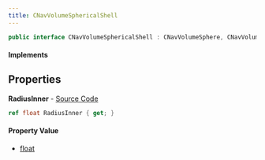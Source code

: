 ```yaml
---
title: CNavVolumeSphericalShell
---
```


```csharp
public interface CNavVolumeSphericalShell : CNavVolumeSphere, CNavVolume, ISchemaClass<CNavVolume>, ISchemaClass<CNavVolumeSphere>, ISchemaClass<CNavVolumeSphericalShell>, ISchemaField, ISchemaClass, INativeHandle
```

#### Implements

## Properties

**RadiusInner** - [Source Code](https://github.com/swiftly-solution/swiftlys2/blob/master/managed/src/SwiftlyS2.Generated/Schemas/Interfaces/CNavVolumeSphericalShell.cs#L16)

```csharp
ref float RadiusInner { get; }
```

#### Property Value

- [float](https://learn.microsoft.com/dotnet/api/system.single)

